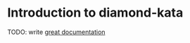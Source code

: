 # Introduction to diamond-kata

TODO: write [great documentation](http://jacobian.org/writing/what-to-write/)
